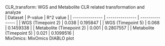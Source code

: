CLR_transform: WGS and Metabolite CLR related transformation and analyze\
| Dataset | P-value | R^2 value |
| --------------- | --------------- | --------------- |
| WGS (Timepoint 2) | 0.038 | 0.195847 |
| WGS (Timepoint 5) | 0.068 | 0.1459338 |
| Metabolite (Timepoint 2) | 0.001 | 0.2807557 |
| Metabolite (Timepoint 5) | 0.021 | 0.1099516 |\
MixOmics: MixOmics DIABLO plot
